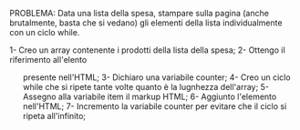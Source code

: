 PROBLEMA: Data una lista della spesa, stampare sulla pagina (anche brutalmente, basta che si vedano) gli elementi della lista individualmente con un ciclo while.

1- Creo un array contenente i prodotti della lista della spesa;
2- Ottengo il  riferimento all'elento <ul> presente nell'HTML;
3- Dichiaro una variabile counter;
4- Creo un ciclo while che si ripete tante volte quanto è la lugnhezza dell'array;
5- Assegno alla variabile item il markup HTML;
6- Aggiunto l'elemento nell'HTML;
7- Incremento la variabile counter per evitare che il ciclo si ripeta all'infinito;